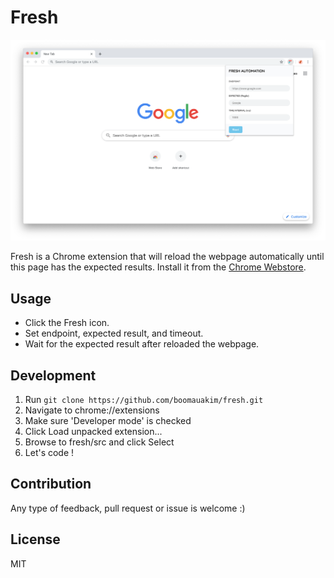 # Fresh

![](src/images/screenshot.png)

Fresh is a Chrome extension that will reload the webpage automatically until this page has the expected results. Install it from the [Chrome Webstore](https://chrome.google.com/webstore/detail/fresh/kbdbpnpehigcgobacppcfjnailecaabm).

## Usage
- Click the Fresh icon.
- Set endpoint, expected result, and timeout.
- Wait for the expected result after reloaded the webpage.

## Development
1. Run `git clone https://github.com/boomauakim/fresh.git`
2. Navigate to chrome://extensions
3. Make sure 'Developer mode' is checked
4. Click Load unpacked extension...
5. Browse to fresh/src and click Select
6. Let's code !

## Contribution
Any type of feedback, pull request or issue is welcome :)

## License
MIT
